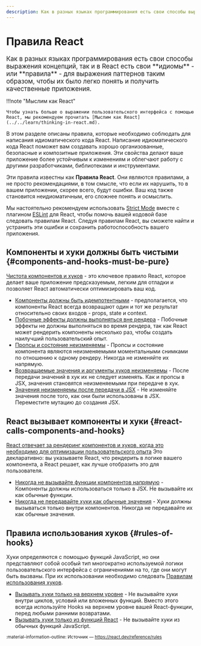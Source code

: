 ```yaml
---
description: Как в разных языках программирования есть свои способы выражения концепций, так и в React есть свои идиомы - или правила - для выражения паттернов таким образом, чтобы их было легко понять и получить качественные приложения
---
```


# Правила React

<big>
Как в разных языках программирования есть свои способы выражения концепций, так и в React есть свои **идиомы** - или **правила** - для выражения паттернов таким образом, чтобы их было легко понять и получить качественные приложения.
</big>

!!!note "Мыслим как React"

    Чтобы узнать больше о выражении пользовательского интерфейса с помощью React, мы рекомендуем прочитать [Мыслим как React](../../learn/thinking-in-react.md).

В этом разделе описаны правила, которые необходимо соблюдать для написания идиоматического кода React. Написание идиоматического кода React поможет вам создавать хорошо организованные, безопасные и композитные приложения. Эти свойства делают ваше приложение более устойчивым к изменениям и облегчают работу с другими разработчиками, библиотеками и инструментами.

Эти правила известны как **Правила React**. Они являются правилами, а не просто рекомендациями, в том смысле, что если их нарушить, то в вашем приложении, скорее всего, будут ошибки. Ваш код также становится неидиоматичным, его сложнее понять и осмыслить.

Мы настоятельно рекомендуем использовать [Strict Mode](../react/StrictMode.md) вместе с плагином [ESLint](https://www.npmjs.com/package/eslint-plugin-react-hooks) для React, чтобы помочь вашей кодовой базе следовать правилам React. Следуя правилам React, вы сможете найти и устранить эти ошибки и сохранить работоспособность вашего приложения.

## Компоненты и хуки должны быть чистыми {#components-and-hooks-must-be-pure}

[Чистота компонентов и хуков](./components-and-hooks-must-be-pure.md) - это ключевое правило React, которое делает ваше приложение предсказуемым, легким для отладки и позволяет React автоматически оптимизировать ваш код.

-   [Компоненты должны быть идемпотентными](./components-and-hooks-must-be-pure.md#components-and-hooks-must-be-idempotent) - предполагается, что компоненты React всегда возвращают один и тот же результат относительно своих входов - props, state и context.
-   [Побочные эффекты должны выполняться вне рендера](./components-and-hooks-must-be-pure.md#side-effects-must-run-outside-of-render) - Побочные эффекты не должны выполняться во время рендера, так как React может рендерить компоненты несколько раз, чтобы создать наилучший пользовательский опыт.
-   [Пропсы и состояние неизменяемы](./components-and-hooks-must-be-pure.md#props-and-state-are-immutable) - Пропсы и состояние компонента являются неизменяемыми моментальными снимками по отношению к одному рендеру. Никогда не изменяйте их напрямую.
-   [Возвращаемые значения и аргументы хуков неизменяемы](./components-and-hooks-must-be-pure.md#return-values-and-arguments-to-hooks-are-immutable) - После передачи значений в хук их не следует изменять. Как и пропсы в JSX, значения становятся неизменяемыми при передаче в хук.
-   [Значения неизменяемы после передачи в JSX](./components-and-hooks-must-be-pure.md#values-are-immutable-after-being-passed-to-jsx) - Не изменяйте значения после того, как они были использованы в JSX. Переместите мутацию до создания JSX.

## React вызывает компоненты и хуки {#react-calls-components-and-hooks}

[React отвечает за рендеринг компонентов и хуков, когда это необходимо для оптимизации пользовательского опыта](./react-calls-components-and-hooks.md) Это декларативно: вы указываете React, что рендерить в логике вашего компонента, а React решает, как лучше отобразить это для пользователя.

-   [Никогда не вызывайте функции компонентов напрямую](./react-calls-components-and-hooks.md#never-call-component-functions-directly) - Компоненты должны использоваться только в JSX. Не вызывайте их как обычные функции.
-   [Никогда не передавайте хуки как обычные значения](./react-calls-components-and-hooks.md#never-pass-around-hooks-as-regular-values) - Хуки должны вызываться только внутри компонентов. Никогда не передавайте их как обычные значения.

## Правила использования хуков {#rules-of-hooks}

Хуки определяются с помощью функций JavaScript, но они представляют собой особый тип многократно используемой логики пользовательского интерфейса с ограничениями на то, где они могут быть вызваны. При их использовании необходимо следовать [Правилам использования хуков](./rules-of-hooks.md).

-   [Вызывать хуки только на верхнем уровне](./rules-of-hooks.md#only-call-hooks-at-the-top-level) - Не вызывайте хуки внутри циклов, условий или вложенных функций. Вместо этого всегда используйте Hooks на верхнем уровне вашей React-функции, перед любыми ранними возвратами.
-   [Вызывать хуки только из функций React](./rules-of-hooks.md#only-call-hooks-from-react-functions) - Не вызывайте хуки из обычных функций JavaScript.

<small>:material-information-outline: Источник &mdash; <https://react.dev/reference/rules></small>
